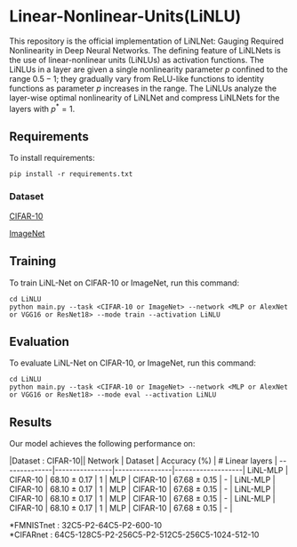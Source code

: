 # Linear-Nonlinear-Units(LiNLU)
This repository is the official implementation of LiNLNet: Gauging Required Nonlinearity in Deep Neural Networks.
The defining feature of LiNLNets is the use of linear-nonlinear units (LiNLUs) as activation functions. The LiNLUs in a layer are given a single nonlinearity parameter $p$ confined to the range $0.5 - 1$; they gradually vary from ReLU-like functions to identity functions as parameter $p$ increases in the range.
The LiNLUs analyze the layer-wise optimal nonlinearity of LiNLNet and compress LiNLNets for the layers with $p^*=1$.

## Requirements
To install requirements:

```setup
pip install -r requirements.txt
```

### Dataset
[CIFAR-10](https://www.cs.toronto.edu/~kriz/cifar.html) 

[ImageNet](https://www.image-net.org/)

## Training
To train LiNL-Net on CIFAR-10 or ImageNet, run this command:
```train
cd LiNLU
python main.py --task <CIFAR-10 or ImageNet> --network <MLP or AlexNet or VGG16 or ResNet18> --mode train --activation LiNLU
```

## Evaluation
To evaluate LiNL-Net on CIFAR-10, or ImageNet, run this command:
```evaluation
cd LiNLU
python main.py --task <CIFAR-10 or ImageNet> --network <MLP or AlexNet or VGG16 or ResNet18> --mode eval --activation LiNLU
```


## Results
Our model achieves the following performance on: 

|Dataset : CIFAR-10||
Network       | Dataset        | Accuracy (%)   | # Linear layers   |
--------------|----------------|----------------|-------------------|
LiNL-MLP      | CIFAR-10       | 68.10 ± 0.17   | 1                 |
MLP           | CIFAR-10       | 67.68 ± 0.15   | -                 |
LiNL-MLP      | CIFAR-10       | 68.10 ± 0.17   | 1                 |
MLP           | CIFAR-10       | 67.68 ± 0.15   | -                 |
LiNL-MLP      | CIFAR-10       | 68.10 ± 0.17   | 1                 |
MLP           | CIFAR-10       | 67.68 ± 0.15   | -                 |
LiNL-MLP      | CIFAR-10       | 68.10 ± 0.17   | 1                 |
MLP           | CIFAR-10       | 67.68 ± 0.15   | -                 |

*FMNISTnet : 32C5-P2-64C5-P2-600-10  
*CIFARnet : 64C5-128C5-P2-256C5-P2-512C5-256C5-1024-512-10

